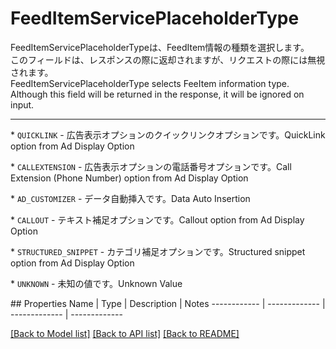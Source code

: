 # FeedItemServicePlaceholderType

<div lang=\"ja\">FeedItemServicePlaceholderTypeは、FeedItem情報の種類を選択します。<br> このフィールドは、レスポンスの際に返却されますが、リクエストの際には無視されます。</div> <div lang=\"en\">FeedItemServicePlaceholderType selects FeeItem information type.<br> Although this field will be returned in the response, it will be ignored on input.</div> <hr> <p>* <code>QUICKLINK</code> - <span lang=\"ja\">広告表示オプションのクイックリンクオプションです。</span><span lang=\"en\">QuickLink option from Ad Display Option</span></p> <p>* <code>CALLEXTENSION</code> - <span lang=\"ja\">広告表示オプションの電話番号オプションです。</span><span lang=\"en\">Call Extension (Phone Number) option from Ad Display Option</span></p> <p>* <code>AD_CUSTOMIZER</code> - <span lang=\"ja\">データ自動挿入です。</span><span lang=\"en\">Data Auto Insertion</span></p> <p>* <code>CALLOUT</code> - <span lang=\"ja\">テキスト補足オプションです。</span><span lang=\"en\">Callout option from Ad Display Option</span></p> <p>* <code>STRUCTURED_SNIPPET</code> - <span lang=\"ja\">カテゴリ補足オプションです。</span><span lang=\"en\">Structured snippet option from Ad Display Option</span></p> <p>* <code>UNKNOWN</code> - <span lang=\"ja\">未知の値です。</span><span lang=\"en\">Unknown Value</span></p> 
## Properties
Name | Type | Description | Notes
------------ | ------------- | ------------- | -------------

[[Back to Model list]](../README.md#documentation-for-models) [[Back to API list]](../README.md#documentation-for-api-endpoints) [[Back to README]](../README.md)


